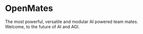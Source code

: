 # OpenMates
The most powerful, versatile and modular AI powered team mates.  Welcome, to the future of AI and AGI. 
